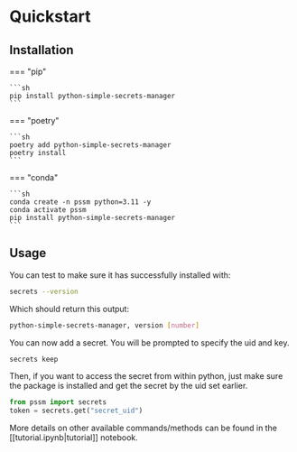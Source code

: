# Quickstart

## Installation

=== "pip"

    ```sh
    pip install python-simple-secrets-manager
    ```

=== "poetry"

    ```sh
    poetry add python-simple-secrets-manager
    poetry install
    ```

=== "conda"

    ```sh
    conda create -n pssm python=3.11 -y
    conda activate pssm
    pip install python-simple-secrets-manager
    ```


## Usage

You can test to make sure it has successfully installed with:

```sh
secrets --version
```

Which should return this output:

```sh
python-simple-secrets-manager, version [number]
```

You can now add a secret. You will be prompted to specify the uid and key.

```sh
secrets keep
```

Then, if you want to access the secret from within python, just make sure the package is installed and get the secret by the uid set earlier.

```python
from pssm import secrets
token = secrets.get("secret_uid")
```

More details on other available commands/methods can be found in the [[tutorial.ipynb|tutorial]] notebook.